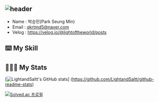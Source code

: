 ![header](https://capsule-render.vercel.app/api?type=waving&height=300&color=gradient&text=Welcome%20to%20SeungMin's%20GitHub%20🙋🏻‍♂️&fontSize=40&fontAlign=50&animation=fadeIn)
-----------------------------------------------------------------------------------------------------------------------------------------------------------------------------------
- Name : 박승민(Park Seung Min)
- Email : qkrtmd5@naver.com
- Velog : https://velog.io/@lightoftheworld/posts

⌨️ My Skill
-----------------------------------------------------------------------------------------------------------------------------------------------------------------------------------


🧑🏻‍💻 My Stats 
------------------------------------------------------------------------------------------------------------------------------------------------------------------------------------
[![LightandSaltt's GitHub stats](https://github-readme-stats.vercel.app/api?username=LightandSaltt)]            (https://github.com/LightandSaltt/github-readme-stats)

[![Solved.ac
프로필](http://mazassumnida.wtf/api/v2/generate_badge?boj=qkrtmd893)](https://solved.ac/qkrtmd893)
